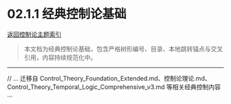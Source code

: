 # 02.1.1 经典控制论基础

[返回控制论主题索引](./README.md)

> 本文档为经典控制论基础，包含严格树形编号、目录、本地跳转锚点与交叉引用，内容持续规范化中。

---

// ... 迁移自 Control_Theory_Foundation_Extended.md、控制论理论.md、Control_Theory_Temporal_Logic_Comprehensive_v3.md 等相关经典控制内容 ...
